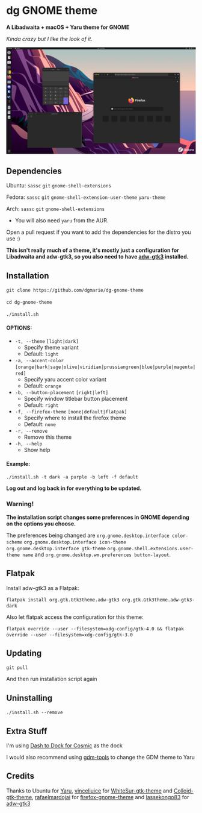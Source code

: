 # dg GNOME theme
**A Libadwaita + macOS + Yaru theme for GNOME**

*Kinda crazy but I like the look of it.*

![Screenshot of the theme](Screenshot.png)

## Dependencies
Ubuntu: `sassc` `git` `gnome-shell-extensions`

Fedora: `sassc` `git` `gnome-shell-extension-user-theme` `yaru-theme`

Arch: `sassc` `git` `gnome-shell-extensions` 
- You will also need `yaru` from the AUR.

Open a pull request if you want to add the dependencies for the distro you use :) 

**This isn't really much of a theme, it's mostly just a configuration for Libadwaita and adw-gtk3, so you also need to have [adw-gtk3](https://github.com/lassekongo83/adw-gtk3) installed.**

## Installation
```
git clone https://github.com/dgmarie/dg-gnome-theme

cd dg-gnome-theme

./install.sh
```
#### OPTIONS:
- `-t, --theme` `[light|dark]`     
	- Specify theme variant
	- Default: `light`
- `-a, --accent-color` `[orange|bark|sage|olive|viridian|prussiangreen|blue|purple|magenta|red]`
	- Specify yaru accent color variant
	- Default: `orange`
- `-b, --button-placement` `[right|left]`
	- Specify window titlebar button placement
	- Default: `right`
- `-f, --firefox-theme` `[none|default|flatpak]`
	- Specify where to install the firefox theme
	- Default: `none`
- `-r, --remove`
	- Remove this theme
- `-h, --help`
	- Show help

#### Example:
```
./install.sh -t dark -a purple -b left -f default
```
**Log out and log back in for everything to be updated.**

### Warning!

**The installation script changes some preferences in GNOME depending on the options you choose.**

The preferences being changed are `org.gnome.desktop.interface color-scheme` `org.gnome.desktop.interface icon-theme` `org.gnome.desktop.interface gtk-theme` `org.gnome.shell.extensions.user-theme name` and `org.gnome.desktop.wm.preferences button-layout`.

## Flatpak
Install adw-gtk3 as a Flatpak:
```
flatpak install org.gtk.Gtk3theme.adw-gtk3 org.gtk.Gtk3theme.adw-gtk3-dark
```
Also let flatpak access the configuration for this theme:
```
flatpak override --user --filesystem=xdg-config/gtk-4.0 && flatpak override --user --filesystem=xdg-config/gtk-3.0
```

## Updating
```
git pull
```
And then run installation script again

## Uninstalling
```
./install.sh --remove
```

## Extra Stuff
I'm using [Dash to Dock for Cosmic](https://extensions.gnome.org/extension/5004/dash-to-dock-for-cosmic) as the dock

I would also recommend using [gdm-tools](https://github.com/realmazharhussain/gdm-tools) to change the GDM theme to Yaru

## Credits
Thanks to Ubuntu for [Yaru](https://github.com/ubuntu/yaru), [vinceliuice](https://github.com/vinceliuice) for [WhiteSur-gtk-theme](https://github.com/vinceliuice/WhiteSur-gtk-theme) and [Colloid-gtk-theme](https://github.com/vinceliuice/Colloid-gtk-theme), [rafaelmardojai](https://github.com/rafaelmardojai) for [firefox-gnome-theme](https://github.com/rafaelmardojai/firefox-gnome-theme) and [lassekongo83](https://github.com/lassekongo83) for [adw-gtk3](https://github.com/lassekongo83/adw-gtk3)